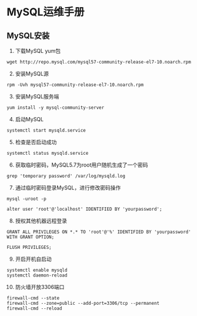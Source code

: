 # MySQL运维手册
## MySQL安装
1. 下载MySQL yum包
```
wget http://repo.mysql.com/mysql57-community-release-el7-10.noarch.rpm
```
2. 安装MySQL源
```
rpm -Uvh mysql57-community-release-el7-10.noarch.rpm
```
3. 安装MySQL服务端
```
yum install -y mysql-community-server
```
4. 启动MySQL
```
systemctl start mysqld.service
```
5. 检查是否启动成功
```
systemctl status mysqld.service
```
6. 获取临时密码，MySQL5.7为root用户随机生成了一个密码
```
grep 'temporary password' /var/log/mysqld.log 
```
7. 通过临时密码登录MySQL，进行修改密码操作
```
mysql -uroot -p
```
```
alter user 'root'@'localhost' IDENTIFIED BY 'yourpassword';
```
8. 授权其他机器远程登录
```
GRANT ALL PRIVILEGES ON *.* TO 'root'@'%' IDENTIFIED BY 'yourpassword' WITH GRANT OPTION;
 
FLUSH PRIVILEGES;
```
9. 开启开机自启动
```
systemctl enable mysqld
systemctl daemon-reload
```
10. 防火墙开放3306端口
```
firewall-cmd --state
firewall-cmd --zone=public --add-port=3306/tcp --permanent
firewall-cmd --reload
```

